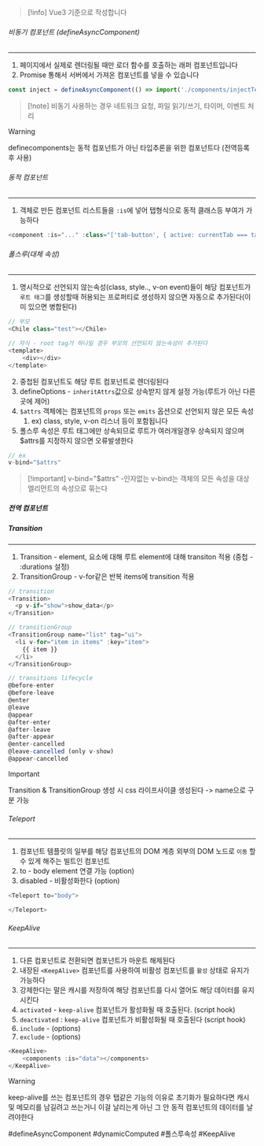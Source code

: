 
>[!info] Vue3 기준으로 작성합니다


###### 비동기 컴포넌트 (defineAsyncComponent)
---
1. 페이지에서 실제로 렌더링될 때만 로더 함수를 호출하는 래퍼 컴포넌트입니다
2. Promise 통해서 서버에서 가져온 컴포넌트를 넣을 수 있습니다

```js
const inject = defineAsyncComponent(() => import('./components/injectTest/Inject.vue'))
```


>[!note] 비동기 사용하는 경우
>네트워크 요청, 파일 읽기/쓰기, 타이머, 이벤트 처리

>[!warning] 
>definecomponents는 동적 컴포넌트가 아닌 타입추론을 위한 컴포넌트다 (전역등록 후 사용)


###### 동적 컴포넌트
---
1. 객체로 만든 컴포넌트 리스트들을 `:is`에 넣어 탭형식으로 동적 클래스등 부여가 가능하다

```js
<component :is="..." :class="['tab-button', { active: currentTab === tab }]">
```


###### 폴스루(대체 속성)
---
1. 명시적으로 선언되지 않는속성(class, style.., v-on event)들이 해당 컴포넌트가 `루트 태그`를 생성할때 허용되는 프로퍼티로 생성하지 않으면 자동으로 추가된다(이미 있으면 병합된다)

```js
// 부모
<Chile class="test"></Chile>

// 자식 - root tag가 하나일 경우 부모의 선언되지 않는속성이 추가된다
<template>
	<div></div>
</template>
```

2. 중첩된 컴포넌트도 해당 루트 컴포넌트로 렌더링된다
3. defineOptions - `inheritAttrs`값으로 상속받지 않게 설정 가능(루트가 아닌 다른곳에 제어)
4. `$attrs` 객체에는 컴포넌트의 `props` 또는 `emits` 옵션으로 선언되지 않은 모든 속성
	1. ex) class, style, v-on 리스너 등이 포함됩니다
5. 폴스루 속성은 루트 태그에만 상속되므로 루트가 여러개일경우 상속되지 않으며 $attrs를 지정하지 않으면 오류발생한다

```js
// ex
v-bind="$attrs"
```


>[!important] v-bind="$attrs" -인자없는 v-bind는 객체의 모든 속성을 대상 엘리먼트의 속성으로 묶는다


##### 전역 컴포넌트

##### Transition
---
1. Transition - element, 요소에 대해 루트 element에 대해 transiton 적용 (중첩 - :durations 설정)
2. TransitionGroup - v-for같은 반복 items에 transition 적용

```js
// transition
<Transition>
  <p v-if="show">show_data</p>
</Transition>

// transitionGroup
<TransitionGroup name="list" tag="ui">
  <li v-for="item in items" :key="item">
    {{ item }}
  </li>
</TransitionGroup>

// transitions lifecycle
@before-enter
@before-leave
@enter
@leave
@appear
@after-enter
@after-leave
@after-appear
@enter-cancelled
@leave-cancelled (only v-show)
@appear-cancelled
```

>[!important]
>Transition & TransitionGroup 생성 시 css 라이프사이클 생성된다 -> name으로 구분 가능


###### Teleport
---
1. 컴포넌트 템플릿의 일부를 해당 컴포넌트의 DOM 계층 외부의 DOM 노드로 `이동` 할 수 있게 해주는 빌트인 컴포넌트
2. to - body element 연결 가능 (option)
3. disabled - 비활성화한다 (option)

```js
<Teleport to="body">

</Teleport>
```


###### KeepAlive
---
1. 다른 컴포넌트로 전환되면 컴포넌트가 마운트 해제된다
2. 내장된 `<KeepAlive>` 컴포넌트를 사용하여 비활성 컴포넌트를 `활성` 상태로 유지가 가능하다
3. 강제한다는 말은 캐시를 저장하여 해당 컴포넌트를 다시 열어도 해당 데이터를 유지시킨다
4. `activated` - `keep-alive` 컴포넌트가 활성화될 때 호출된다. (script hook)
5. `deactivated` : `keep-alive` 컴포넌트가 비활성화될 때 호출된다 (script hook)
6. `include` -  (options)
7. `exclude` -  (options)

```js
<KeepAlive>
	<components :is="data"></components>
</KeepAlive>
```


>[!warning] 
>keep-alive를 쓰는 컴포넌트의 경우 탭같은 기능의 이유로 초기화가 필요하다면 캐시 및 메모리를 남길려고 쓰는거니 이걸 날리는게 아닌 그 안 동적 컴포넌트의 데이터를 날려야한다


#defineAsyncComponent #dynamicComputed #폴스루속성 #KeepAlive